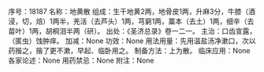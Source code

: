 序号：18187
名称：地黄散
组成：生干地黄2两，地骨皮1两，升麻3分，牛膝（酒浸，切，焙）1两半，羌活（去芦头）1两，芎窮1两，藁本（去土）1两，细辛（去苗叶）1两，胡桐泪半两（研）。
出处：《圣济总录》卷一二一。
主治：口齿宣露，（匿虫）蚀肿痒。
加减：None
功效：None
用法用量：先用温盐汤净漱口，次以药揩之，揩了更不漱，早起、临卧用之。
制备方法：上为散。
临床应用：None
各家论述：None
用药禁忌：None
附注：None
